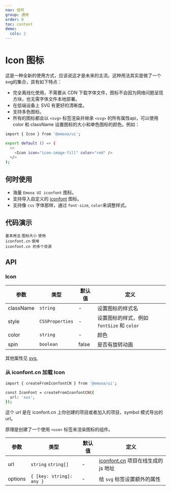 ```yaml
---
nav: 组件
group: 通用
order: 0
toc: content
demo:
  cols: 2
---
```


# Icon 图标

这是一种全新的使用方式，应该说这才是未来的主流。这种用法其实是做了一个svg的集合，具有如下特点：

- 完全离线化使用，不需要从 CDN 下载字体文件，图标不会因为网络问题呈现方块，也无需字体文件本地部署。
- 在低端设备上 SVG 有更好的清晰度。
- 支持多色图标。
- 所有的图标都会以 `<svg>` 标签渲染并继承 `<svg>` 的所有属性api，可以使用 color 和 className 设置图标的大小和单色图标的颜色。例如：

```bash
import { Icon } from '@emooa/ui';

export default () => (
  <>
    <Icon icon="icon-image-fill" color="red" />
  </>
);

```

## 何时使用

- 海量 `Emooa UI iconfont` 图标。  
- 支持导入自定义的 [iconfont](https://www.iconfont.cn/) 图标。  
- 支持像 `css` 字体那样，通过 `font-size`, `color`来调整样式。  




## 代码演示

<code src="../../packages/ui/examples/icon/basic.tsx" description="支持自定义图标颜色。">基本用法</code>
<code src="../../packages/ui/examples/icon/size.tsx" description="支持设置图标大小。">图标大小</code>
<code src="../../packages/ui/examples/icon/iconfont.tsx" description="对于使用 [iconfont.cn](https://www.iconfont.cn/) 的用户，通过设置 `createFromIconfontCN` 方法参数对象中的 `url` 字段， 即可轻松地使用已有项目中的图标。">使用 iconfont.cn</code>
<code src="../../packages/ui/examples/icon/iconfont2.tsx" description="`url` 可引用多个资源，用户可灵活的管理 [iconfont.cn](https://www.iconfont.cn/) 图标。如果资源的图标出现重名，会按照数组顺序进行覆盖。">使用 iconfont.cn 的多个资源</code>


## API

### Icon

| **参数** | **类型** | **默认值** | **定义** |
| --- | --- | --- | --- |
| className | `string`              | -       | 设置图标的样式名                              |
| style     | `CSSProperties`       | -       | 设置图标的样式，例如 `fontSize` 和 `color`	   |
| color     | `string`              | -       | 颜色	                                 	    |
| spin      | `boolean`             | false   | 是否有旋转动画	                         	    |

其他属性见 [svg.](https://developer.mozilla.org/en-US/docs/Web/SVG/Attribute)


### 从 iconfont.cn 加载 Icon

```bash
import { createFromIconfontCN } from '@emooa/ui';

const IconFont = createFromIconfontCN({
  url: 'xxx',
});

```
这个 url 是在 iconfont.cn 上你创建的项目或者加入的项目，symbol 模式导出的 url。

原理是创建了一个使用 `<use>` 标签来渲染图标的组件。

| **参数** | **类型** | **默认值** | **定义** |
| --- | --- | --- | --- |
| url       | `string` `string[]`            | -  | [iconfont.cn](https://www.iconfont.cn/) 项目在线生成的 js 地址 |
| options   | `{ [key: string]: any }`       | -  | 给 `svg` 标签设置额外的属性	                                   |
